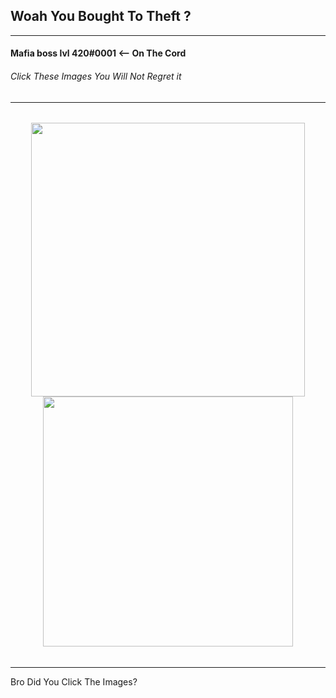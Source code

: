 ## Woah You Bought To Theft ?

---
#### Mafia boss lvl 420#0001 <-- On The Cord


###### Click These Images You Will Not Regret it
---
######
<div align="center">
    <a href="https://youtu.be/6n3pFFPSlW4">
        <img src="https://github-readme-stats.vercel.app/api?username=Mafia-boss-lvl-420&show_icons=true&theme=vision-friendly-dark&hide=prs,stars,contribs"width="438"/>
  </a>
    <a href="https://youtu.be/dQw4w9WgXcQ">
        <img src="https://github-readme-stats.vercel.app/api/top-langs/?username=Mafia-boss-lvl-420&theme=vision-friendly-dark&layout=compact"width="400">
  </a>
</div>


######
---
Bro Did You Click The Images?